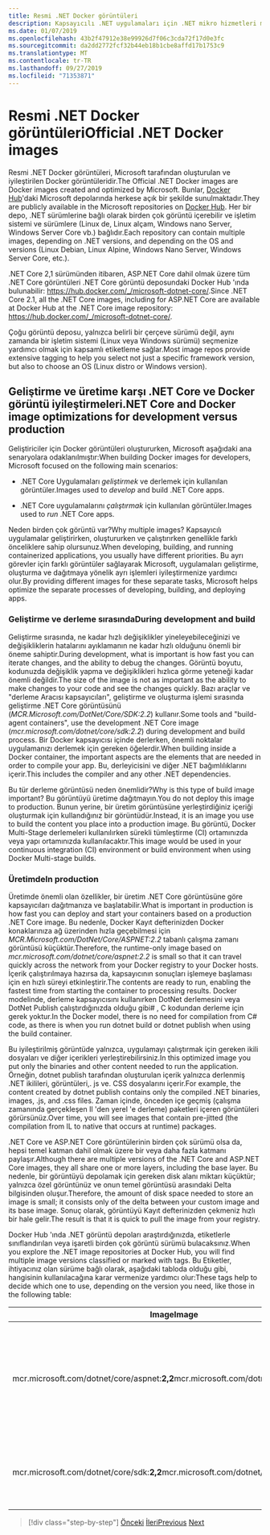 ```yaml
---
title: Resmi .NET Docker görüntüleri
description: Kapsayıcılı .NET uygulamaları için .NET mikro hizmetleri mimarisi | Resmi .NET Docker görüntüleri
ms.date: 01/07/2019
ms.openlocfilehash: 43b2f47912e38e99926d7f06c3cda72f17d0e3fc
ms.sourcegitcommit: da2dd2772fcf32b44eb18b1cbe8affd17b1753c9
ms.translationtype: MT
ms.contentlocale: tr-TR
ms.lasthandoff: 09/27/2019
ms.locfileid: "71353871"
---
```

# <a name="official-net-docker-images"></a><span data-ttu-id="5a7f0-103">Resmi .NET Docker görüntüleri</span><span class="sxs-lookup"><span data-stu-id="5a7f0-103">Official .NET Docker images</span></span>

<span data-ttu-id="5a7f0-104">Resmi .NET Docker görüntüleri, Microsoft tarafından oluşturulan ve iyileştirilen Docker görüntüleridir.</span><span class="sxs-lookup"><span data-stu-id="5a7f0-104">The Official .NET Docker images are Docker images created and optimized by Microsoft.</span></span> <span data-ttu-id="5a7f0-105">Bunlar, [Docker Hub](https://hub.docker.com/u/microsoft/)'daki Microsoft depolarında herkese açık bir şekilde sunulmaktadır.</span><span class="sxs-lookup"><span data-stu-id="5a7f0-105">They are publicly available in the Microsoft repositories on [Docker Hub](https://hub.docker.com/u/microsoft/).</span></span> <span data-ttu-id="5a7f0-106">Her bir depo, .NET sürümlerine bağlı olarak birden çok görüntü içerebilir ve işletim sistemi ve sürümlere (Linux de, Linux alçam, Windows nano Server, Windows Server Core vb.) bağlıdır.</span><span class="sxs-lookup"><span data-stu-id="5a7f0-106">Each repository can contain multiple images, depending on .NET versions, and depending on the OS and versions (Linux Debian, Linux Alpine, Windows Nano Server, Windows Server Core, etc.).</span></span>

<span data-ttu-id="5a7f0-107">.NET Core 2,1 sürümünden itibaren, ASP.NET Core dahil olmak üzere tüm .NET Core görüntüleri .NET Core görüntü deposundaki Docker Hub 'ında bulunabilir: <https://hub.docker.com/_/microsoft-dotnet-core/>.</span><span class="sxs-lookup"><span data-stu-id="5a7f0-107">Since .NET Core 2.1, all the .NET Core images, including for ASP.NET Core are available at Docker Hub at the .NET Core image repository: <https://hub.docker.com/_/microsoft-dotnet-core/>.</span></span>

<span data-ttu-id="5a7f0-108">Çoğu görüntü deposu, yalnızca belirli bir çerçeve sürümü değil, aynı zamanda bir işletim sistemi (Linux veya Windows sürümü) seçmenize yardımcı olmak için kapsamlı etiketleme sağlar.</span><span class="sxs-lookup"><span data-stu-id="5a7f0-108">Most image repos provide extensive tagging to help you select not just a specific framework version, but also to choose an OS (Linux distro or Windows version).</span></span>

## <a name="net-core-and-docker-image-optimizations-for-development-versus-production"></a><span data-ttu-id="5a7f0-109">Geliştirme ve üretime karşı .NET Core ve Docker görüntü iyileştirmeleri</span><span class="sxs-lookup"><span data-stu-id="5a7f0-109">.NET Core and Docker image optimizations for development versus production</span></span>

<span data-ttu-id="5a7f0-110">Geliştiriciler için Docker görüntüleri oluştururken, Microsoft aşağıdaki ana senaryolara odaklanılmıştır:</span><span class="sxs-lookup"><span data-stu-id="5a7f0-110">When building Docker images for developers, Microsoft focused on the following main scenarios:</span></span>

- <span data-ttu-id="5a7f0-111">.NET Core Uygulamaları *geliştirmek* ve derlemek için kullanılan görüntüler.</span><span class="sxs-lookup"><span data-stu-id="5a7f0-111">Images used to *develop* and build .NET Core apps.</span></span>

- <span data-ttu-id="5a7f0-112">.NET Core uygulamalarını *çalıştırmak* için kullanılan görüntüler.</span><span class="sxs-lookup"><span data-stu-id="5a7f0-112">Images used to *run* .NET Core apps.</span></span>

<span data-ttu-id="5a7f0-113">Neden birden çok görüntü var?</span><span class="sxs-lookup"><span data-stu-id="5a7f0-113">Why multiple images?</span></span> <span data-ttu-id="5a7f0-114">Kapsayıcılı uygulamalar geliştirirken, oluştururken ve çalıştırırken genellikle farklı önceliklere sahip olursunuz.</span><span class="sxs-lookup"><span data-stu-id="5a7f0-114">When developing, building, and running containerized applications, you usually have different priorities.</span></span> <span data-ttu-id="5a7f0-115">Bu ayrı görevler için farklı görüntüler sağlayarak Microsoft, uygulamaları geliştirme, oluşturma ve dağıtmaya yönelik ayrı işlemleri iyileştirmenize yardımcı olur.</span><span class="sxs-lookup"><span data-stu-id="5a7f0-115">By providing different images for these separate tasks, Microsoft helps optimize the separate processes of developing, building, and deploying apps.</span></span>

### <a name="during-development-and-build"></a><span data-ttu-id="5a7f0-116">Geliştirme ve derleme sırasında</span><span class="sxs-lookup"><span data-stu-id="5a7f0-116">During development and build</span></span>

<span data-ttu-id="5a7f0-117">Geliştirme sırasında, ne kadar hızlı değişiklikler yineleyebileceğinizi ve değişikliklerin hatalarını ayıklamanın ne kadar hızlı olduğunu önemli bir öneme sahiptir.</span><span class="sxs-lookup"><span data-stu-id="5a7f0-117">During development, what is important is how fast you can iterate changes, and the ability to debug the changes.</span></span> <span data-ttu-id="5a7f0-118">Görüntü boyutu, kodunuzda değişiklik yapma ve değişiklikleri hızlıca görme yeteneği kadar önemli değildir.</span><span class="sxs-lookup"><span data-stu-id="5a7f0-118">The size of the image is not as important as the ability to make changes to your code and see the changes quickly.</span></span> <span data-ttu-id="5a7f0-119">Bazı araçlar ve "derleme Aracısı kapsayıcıları", geliştirme ve oluşturma işlemi sırasında geliştirme .NET Core görüntüsünü (*MCR.Microsoft.com/DotNet/Core/SDK:2.2*) kullanır.</span><span class="sxs-lookup"><span data-stu-id="5a7f0-119">Some tools and "build-agent containers", use the development .NET Core image (*mcr.microsoft.com/dotnet/core/sdk:2.2*) during development and build process.</span></span> <span data-ttu-id="5a7f0-120">Bir Docker kapsayıcısı içinde derlerken, önemli noktalar uygulamanızı derlemek için gereken öğelerdir.</span><span class="sxs-lookup"><span data-stu-id="5a7f0-120">When building inside a Docker container, the important aspects are the elements that are needed in order to compile your app.</span></span> <span data-ttu-id="5a7f0-121">Bu, derleyicisini ve diğer .NET bağımlılıklarını içerir.</span><span class="sxs-lookup"><span data-stu-id="5a7f0-121">This includes the compiler and any other .NET dependencies.</span></span>

<span data-ttu-id="5a7f0-122">Bu tür derleme görüntüsü neden önemlidir?</span><span class="sxs-lookup"><span data-stu-id="5a7f0-122">Why is this type of build image important?</span></span> <span data-ttu-id="5a7f0-123">Bu görüntüyü üretime dağıtmayın.</span><span class="sxs-lookup"><span data-stu-id="5a7f0-123">You do not deploy this image to production.</span></span> <span data-ttu-id="5a7f0-124">Bunun yerine, bir üretim görüntüsüne yerleştirdiğiniz içeriği oluşturmak için kullandığınız bir görüntüdür.</span><span class="sxs-lookup"><span data-stu-id="5a7f0-124">Instead, it is an image you use to build the content you place into a production image.</span></span> <span data-ttu-id="5a7f0-125">Bu görüntü, Docker Multi-Stage derlemeleri kullanılırken sürekli tümleştirme (CI) ortamınızda veya yapı ortamınızda kullanılacaktır.</span><span class="sxs-lookup"><span data-stu-id="5a7f0-125">This image would be used in your continuous integration (CI) environment or build environment when using Docker Multi-stage builds.</span></span>

### <a name="in-production"></a><span data-ttu-id="5a7f0-126">Üretimde</span><span class="sxs-lookup"><span data-stu-id="5a7f0-126">In production</span></span>

<span data-ttu-id="5a7f0-127">Üretimde önemli olan özellikler, bir üretim .NET Core görüntüsüne göre kapsayıcıları dağıtmanıza ve başlatabilir.</span><span class="sxs-lookup"><span data-stu-id="5a7f0-127">What is important in production is how fast you can deploy and start your containers based on a production .NET Core image.</span></span> <span data-ttu-id="5a7f0-128">Bu nedenle, Docker Kayıt defterinizden Docker konaklarınıza ağ üzerinden hızla geçebilmesi için *MCR.Microsoft.com/DotNet/Core/ASPNET:2.2* tabanlı çalışma zamanı görüntüsü küçüktür.</span><span class="sxs-lookup"><span data-stu-id="5a7f0-128">Therefore, the runtime-only image based on *mcr.microsoft.com/dotnet/core/aspnet:2.2* is small so that it can travel quickly across the network from your Docker registry to your Docker hosts.</span></span> <span data-ttu-id="5a7f0-129">İçerik çalıştırılmaya hazırsa da, kapsayıcının sonuçları işlemeye başlaması için en hızlı süreyi etkinleştirir.</span><span class="sxs-lookup"><span data-stu-id="5a7f0-129">The contents are ready to run, enabling the fastest time from starting the container to processing results.</span></span> <span data-ttu-id="5a7f0-130">Docker modelinde, derleme kapsayıcısını kullanırken DotNet derlemesini veya DotNet Publish çalıştırdığınızda olduğu gibi\# , C kodundan derleme için gerek yoktur.</span><span class="sxs-lookup"><span data-stu-id="5a7f0-130">In the Docker model, there is no need for compilation from C\# code, as there is when you run dotnet build or dotnet publish when using the build container.</span></span>

<span data-ttu-id="5a7f0-131">Bu iyileştirilmiş görüntüde yalnızca, uygulamayı çalıştırmak için gereken ikili dosyaları ve diğer içerikleri yerleştirebilirsiniz.</span><span class="sxs-lookup"><span data-stu-id="5a7f0-131">In this optimized image you put only the binaries and other content needed to run the application.</span></span> <span data-ttu-id="5a7f0-132">Örneğin, dotnet publish tarafından oluşturulan içerik yalnızca derlenmiş .NET ikilileri, görüntüleri,. js ve. CSS dosyalarını içerir.</span><span class="sxs-lookup"><span data-stu-id="5a7f0-132">For example, the content created by dotnet publish contains only the compiled .NET binaries, images, .js, and .css files.</span></span> <span data-ttu-id="5a7f0-133">Zaman içinde, önceden içe geçmiş (çalışma zamanında gerçekleşen Il 'den yerel 'e derleme) paketleri içeren görüntüleri görürsünüz.</span><span class="sxs-lookup"><span data-stu-id="5a7f0-133">Over time, you will see images that contain pre-jitted (the compilation from IL to native that occurs at runtime) packages.</span></span>

<span data-ttu-id="5a7f0-134">.NET Core ve ASP.NET Core görüntülerinin birden çok sürümü olsa da, hepsi temel katman dahil olmak üzere bir veya daha fazla katmanı paylaşır.</span><span class="sxs-lookup"><span data-stu-id="5a7f0-134">Although there are multiple versions of the .NET Core and ASP.NET Core images, they all share one or more layers, including the base layer.</span></span> <span data-ttu-id="5a7f0-135">Bu nedenle, bir görüntüyü depolamak için gereken disk alanı miktarı küçüktür; yalnızca özel görüntünüz ve onun temel görüntüsü arasındaki Delta bilgisinden oluşur.</span><span class="sxs-lookup"><span data-stu-id="5a7f0-135">Therefore, the amount of disk space needed to store an image is small; it consists only of the delta between your custom image and its base image.</span></span> <span data-ttu-id="5a7f0-136">Sonuç olarak, görüntüyü Kayıt defterinizden çekmeniz hızlı bir hale gelir.</span><span class="sxs-lookup"><span data-stu-id="5a7f0-136">The result is that it is quick to pull the image from your registry.</span></span>

<span data-ttu-id="5a7f0-137">Docker Hub 'ında .NET görüntü depoları araştırdığınızda, etiketlerle sınıflandırılan veya işaretli birden çok görüntü sürümü bulacaksınız.</span><span class="sxs-lookup"><span data-stu-id="5a7f0-137">When you explore the .NET image repositories at Docker Hub, you will find multiple image versions classified or marked with tags.</span></span> <span data-ttu-id="5a7f0-138">Bu Etiketler, ihtiyacınız olan sürüme bağlı olarak, aşağıdaki tabloda olduğu gibi, hangisinin kullanılacağına karar vermenize yardımcı olur:</span><span class="sxs-lookup"><span data-stu-id="5a7f0-138">These tags help to decide which one to use, depending on the version you need, like those in the following table:</span></span>

| <span data-ttu-id="5a7f0-139">Image</span><span class="sxs-lookup"><span data-stu-id="5a7f0-139">Image</span></span> | <span data-ttu-id="5a7f0-140">Açıklamalar</span><span class="sxs-lookup"><span data-stu-id="5a7f0-140">Comments</span></span> |
|-------|----------|
| <span data-ttu-id="5a7f0-141">mcr.microsoft.com/dotnet/core/aspnet:**2,2**</span><span class="sxs-lookup"><span data-stu-id="5a7f0-141">mcr.microsoft.com/dotnet/core/aspnet:**2.2**</span></span> | <span data-ttu-id="5a7f0-142">ASP.NET Core, yalnızca çalışma zamanı ve ASP.NET Core iyileştirmeleri, Linux ve Windows 'da (çoklu mimari)</span><span class="sxs-lookup"><span data-stu-id="5a7f0-142">ASP.NET Core, with runtime only and ASP.NET Core optimizations, on Linux and Windows (multi-arch)</span></span> |
| <span data-ttu-id="5a7f0-143">mcr.microsoft.com/dotnet/core/sdk:**2,2**</span><span class="sxs-lookup"><span data-stu-id="5a7f0-143">mcr.microsoft.com/dotnet/core/sdk:**2.2**</span></span> | <span data-ttu-id="5a7f0-144">.NET Core, SDK 'lar dahil, Linux ve Windows üzerinde (çoklu mimari)</span><span class="sxs-lookup"><span data-stu-id="5a7f0-144">.NET Core, with SDKs included, on Linux and Windows (multi-arch)</span></span> |

> [!div class="step-by-step"]
> <span data-ttu-id="5a7f0-145">[Önceki](net-container-os-targets.md)
> [İleri](../architect-microservice-container-applications/index.md)</span><span class="sxs-lookup"><span data-stu-id="5a7f0-145">[Previous](net-container-os-targets.md)
[Next](../architect-microservice-container-applications/index.md)</span></span>
